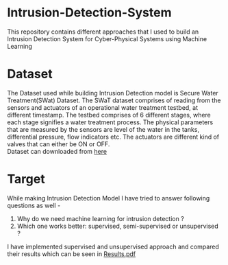 # Intrusion-Detection-System
This repository contains different approaches that I used to build an Intrusion Detection System for Cyber-Physical Systems using Machine Learning

# Dataset
The Dataset used while building Intrusion Detection model is Secure Water Treatment(SWat) Dataset. The SWaT dataset comprises of reading from the sensors and actuators of an operational water treatment testbed, at different timestamp. The testbed comprises of 6 different stages, where each stage signifies a water treatment process. The physical parameters that are measured by the sensors are level of the water in the tanks, differential pressure, flow indicators etc. The actuators are different kind of valves that can either be ON or OFF.  
Dataset can downloaded from [here](https://drive.google.com/file/d/18PYd2fjukQtHXRwo25ShJJ1Bak5ijqSS/view?usp=sharing)	

# Target
While making Intrusion Detection Model I have tried to answer following questions as well - 
  1. Why do we need machine learning for intrusion detection ?				
  2. Which one works better: supervised, semi-supervised or unsupervised ?  

I have implemented supervised and unsupervised approach and compared their results which can be seen in [Results.pdf](https://github.com/nehachn/Intrusion-Detection-System/blob/main/Results.pdf)
